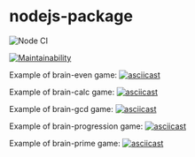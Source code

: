 # nodejs-package
![Node CI](https://github.com/Ozmeks/backend-brain-games/workflows/Node%20CI/badge.svg)

[![Maintainability](https://api.codeclimate.com/v1/badges/dfc50c2d88cd46d069c1/maintainability)](https://codeclimate.com/github/Ozmeks/backend-brain-games/maintainability)


Example of brain-even game:
[![asciicast](https://asciinema.org/a/333431.svg)](https://asciinema.org/a/333431)

Example of brain-calc game:
[![asciicast](https://asciinema.org/a/333433.svg)](https://asciinema.org/a/333433)

Example of brain-gcd game:
[![asciicast](https://asciinema.org/a/333477.svg)](https://asciinema.org/a/333477)

Example of brain-progression game:
[![asciicast](https://asciinema.org/a/333642.svg)](https://asciinema.org/a/333642)

Example of brain-prime game:
[![asciicast](https://asciinema.org/a/334316.svg)](https://asciinema.org/a/334316)